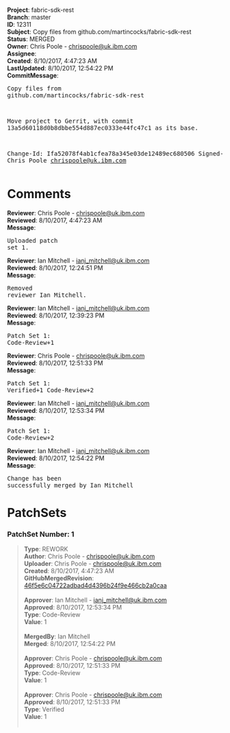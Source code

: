 <strong>Project</strong>: fabric-sdk-rest<br><strong>Branch</strong>: master<br><strong>ID</strong>: 12311<br><strong>Subject</strong>: Copy files from github.com/martincocks/fabric-sdk-rest<br><strong>Status</strong>: MERGED<br><strong>Owner</strong>: Chris Poole - chrispoole@uk.ibm.com<br><strong>Assignee</strong>:<br><strong>Created</strong>: 8/10/2017, 4:47:23 AM<br><strong>LastUpdated</strong>: 8/10/2017, 12:54:22 PM<br><strong>CommitMessage</strong>:<br><pre>Copy files from github.com/martincocks/fabric-sdk-rest

Move project to Gerrit, with commit
13a5d60118d0b8dbbe554d887ec0333e44fc47c1 as its base.

Change-Id: Ifa52078f4ab1cfea78a345e03de12489ec680506
Signed-off-by: Chris Poole <chrispoole@uk.ibm.com>
</pre><h1>Comments</h1><strong>Reviewer</strong>: Chris Poole - chrispoole@uk.ibm.com<br><strong>Reviewed</strong>: 8/10/2017, 4:47:23 AM<br><strong>Message</strong>: <pre>Uploaded patch set 1.</pre><strong>Reviewer</strong>: Ian Mitchell - ianj_mitchell@uk.ibm.com<br><strong>Reviewed</strong>: 8/10/2017, 12:24:51 PM<br><strong>Message</strong>: <pre>Removed reviewer Ian Mitchell.</pre><strong>Reviewer</strong>: Ian Mitchell - ianj_mitchell@uk.ibm.com<br><strong>Reviewed</strong>: 8/10/2017, 12:39:23 PM<br><strong>Message</strong>: <pre>Patch Set 1: Code-Review+1</pre><strong>Reviewer</strong>: Chris Poole - chrispoole@uk.ibm.com<br><strong>Reviewed</strong>: 8/10/2017, 12:51:33 PM<br><strong>Message</strong>: <pre>Patch Set 1: Verified+1 Code-Review+2</pre><strong>Reviewer</strong>: Ian Mitchell - ianj_mitchell@uk.ibm.com<br><strong>Reviewed</strong>: 8/10/2017, 12:53:34 PM<br><strong>Message</strong>: <pre>Patch Set 1: Code-Review+2</pre><strong>Reviewer</strong>: Ian Mitchell - ianj_mitchell@uk.ibm.com<br><strong>Reviewed</strong>: 8/10/2017, 12:54:22 PM<br><strong>Message</strong>: <pre>Change has been successfully merged by Ian Mitchell</pre><h1>PatchSets</h1><h3>PatchSet Number: 1</h3><blockquote><strong>Type</strong>: REWORK<br><strong>Author</strong>: Chris Poole - chrispoole@uk.ibm.com<br><strong>Uploader</strong>: Chris Poole - chrispoole@uk.ibm.com<br><strong>Created</strong>: 8/10/2017, 4:47:23 AM<br><strong>GitHubMergedRevision</strong>: [46f5e6c04722adbad4d4396b24f9e466cb2a0caa](https://github.com/hyperledger-gerrit-archive/fabric-sdk-rest/commit/46f5e6c04722adbad4d4396b24f9e466cb2a0caa)<br><br><strong>Approver</strong>: Ian Mitchell - ianj_mitchell@uk.ibm.com<br><strong>Approved</strong>: 8/10/2017, 12:53:34 PM<br><strong>Type</strong>: Code-Review<br><strong>Value</strong>: 1<br><br><strong>MergedBy</strong>: Ian Mitchell<br><strong>Merged</strong>: 8/10/2017, 12:54:22 PM<br><br><strong>Approver</strong>: Chris Poole - chrispoole@uk.ibm.com<br><strong>Approved</strong>: 8/10/2017, 12:51:33 PM<br><strong>Type</strong>: Code-Review<br><strong>Value</strong>: 1<br><br><strong>Approver</strong>: Chris Poole - chrispoole@uk.ibm.com<br><strong>Approved</strong>: 8/10/2017, 12:51:33 PM<br><strong>Type</strong>: Verified<br><strong>Value</strong>: 1<br><br></blockquote>
